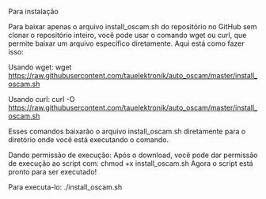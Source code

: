 Para instalação

Para baixar apenas o arquivo install_oscam.sh do repositório no GitHub sem clonar o repositório inteiro, você pode usar o comando wget ou curl, que permite baixar um arquivo específico diretamente.
Aqui está como fazer isso:

Usando wget: wget https://raw.githubusercontent.com/tauelektronik/auto_oscam/master/install_oscam.sh

Usando curl: curl -O https://raw.githubusercontent.com/tauelektronik/auto_oscam/master/install_oscam.sh

Esses comandos baixarão o arquivo install_oscam.sh diretamente para o diretório onde você está executando o comando.

Dando permissão de execução:
Após o download, você pode dar permissão de execução ao script com: chmod +x install_oscam.sh
Agora o script está pronto para ser executado!

Para executa-lo: ./install_oscam.sh
